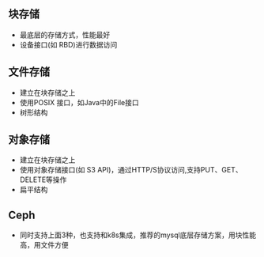 ## 块存储
- 最底层的存储方式，性能最好
- 设备接口(如 RBD)进行数据访问

## 文件存储
- 建立在块存储之上
- 使用POSIX 接口，如Java中的File接口
- 树形结构

## 对象存储
- 建立在块存储之上
- 使用对象存储接口(如 S3 API)，通过HTTP/S协议访问,支持PUT、GET、DELETE等操作
- 扁平结构


## Ceph
- 同时支持上面3种，也支持和k8s集成，推荐的mysql底层存储方案，用块性能高，用文件方便